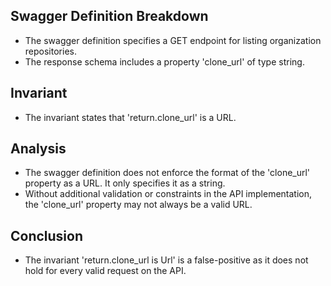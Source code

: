 ## Swagger Definition Breakdown
- The swagger definition specifies a GET endpoint for listing organization repositories.
- The response schema includes a property 'clone_url' of type string.

## Invariant
- The invariant states that 'return.clone_url' is a URL.

## Analysis
- The swagger definition does not enforce the format of the 'clone_url' property as a URL. It only specifies it as a string.
- Without additional validation or constraints in the API implementation, the 'clone_url' property may not always be a valid URL.

## Conclusion
- The invariant 'return.clone_url is Url' is a false-positive as it does not hold for every valid request on the API.
